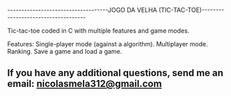 ------------------------------------JOGO DA VELHA (TIC-TAC-TOE)------------------------------------

Tic-tac-toe coded in C with multiple features and game modes.

Features:
Single-player mode (against a algorithm).
Multiplayer mode.
Ranking.
Save a game and load a game.

If you have any additional questions, send me an email: nicolasmela312@gmail.com
----------------------------------------------------------------------------------------------------
